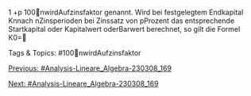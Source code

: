 1 +p
100nwirdAufzinsfaktor genannt. Wird bei festgelegtem
Endkapital Knnach nZinsperioden bei Zinssatz von pProzent das entsprechende Startkapital oder
Kapitalwert oderBarwert berechnet, so gilt die Formel
K0=

   Tags & Topics:
   #100nwirdAufzinsfaktor

[Previous: #Analysis-Lineare_Algebra-230308_169](Analysis-Lineare_Algebra-230308_169.md)

[Next: #Analysis-Lineare_Algebra-230308_169](Analysis-Lineare_Algebra-230308_169.md)